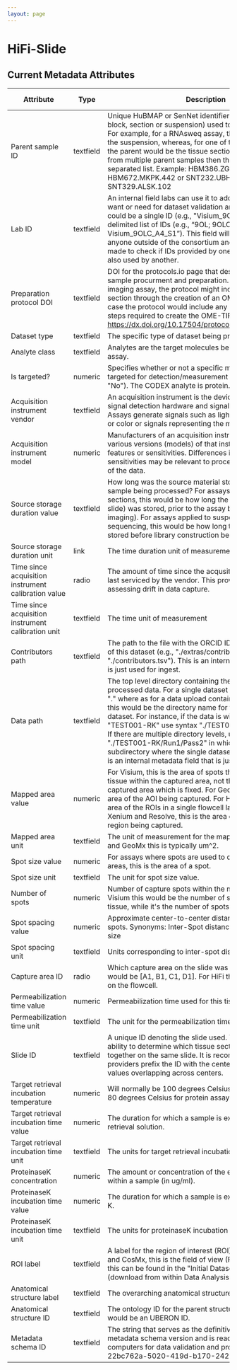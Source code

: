 ```yaml
---
layout: page
---
```


# HiFi-Slide


## Current Metadata Attributes

| Attribute | Type      | Description              | Allowable Values |
| ----------- | ----------- | -------------------------- | ------------------ |
|Parent sample ID | textfield | Unique HuBMAP or SenNet identifier of the sample (i.e., block, section or suspension) used to perform this assay. For example, for a RNAsweq assay, the parent would be the suspension, whereas, for one of the imaging assays, the parent would be the tissue section. If an assay comes from multiple parent samples then this should be a comma separated list. Example: HBM386.ZGKG.235, HBM672.MKPK.442 or SNT232.UBHJ.322, SNT329.ALSK.102| value |
|Lab ID | textfield | An internal field labs can use it to add whatever ID(s) they want or need for dataset validation and tracking. This could be a single ID (e.g., "Visium_9OLC_A4_S1") or a delimited list of IDs (e.g., “9OL; 9OLC.A2; Visium_9OLC_A4_S1”). This field will not be accessible to anyone outside of the consortium and no effort will be made to check if IDs provided by one data provider are also used by another.| value |
|Preparation protocol DOI | textfield | DOI for the protocols.io page that describes the assay or sample procurment and preparation. For example for an imaging assay, the protocol might include staining of a section through the creation of an OME-TIFF file. In this case the protocol would include any image processing steps required to create the OME-TIFF file. Example: https://dx.doi.org/10.17504/protocols.io.eq2lyno9qvx9/v1| value |
|Dataset type | textfield | The specific type of dataset being produced.| value |
|Analyte class | textfield | Analytes are the target molecules being measured with the assay.| value |
|Is targeted? | numeric | Specifies whether or not a specific molecule(s) is/are targeted for detection/measurement by the assay ("Yes" or "No"). The CODEX analyte is protein.| value |
|Acquisition instrument vendor | textfield | An acquisition instrument is the device that contains the signal detection hardware and signal processing software. Assays generate signals such as light of various intensities or color or signals representing the molecular mass.| value |
|Acquisition instrument model | numeric | Manufacturers of an acquisition instrument may offer various versions (models) of that instrument with different features or sensitivities. Differences in features or sensitivities may be relevant to processing or interpretation of the data.| value |
|Source storage duration value | textfield | How long was the source material stored, prior to this sample being processed? For assays applied to tissue sections, this would be how long the tissue section (e.g., slide) was stored, prior to the assay beginning (e.g., imaging). For assays applied to suspensions such as sequencing, this would be how long the suspension was stored before library construction began.| value |
|Source storage duration unit | link | The time duration unit of measurement| value |
|Time since acquisition instrument calibration value | radio | The amount of time since the acqusition instrument was last serviced by the vendor. This provides a metric for assessing drift in data capture.| value |
|Time since acquisition instrument calibration unit | textfield | The time unit of measurement| value |
|Contributors path | textfield | The path to the file with the ORCID IDs for all contributors of this dataset (e.g., "./extras/contributors.tsv" or "./contributors.tsv"). This is an internal metadata field that is just used for ingest.| value |
|Data path | textfield | The top level directory containing the raw and/or processed data. For a single dataset upload this might be "." where as for a data upload containing multiple datasets, this would be the directory name for the respective dataset. For instance, if the data is within a directory called "TEST001-RK" use syntax "./TEST001-RK" for this field. If there are multiple directory levels, use the format "./TEST001-RK/Run1/Pass2" in which "Pass2" is the subdirectory where the single dataset's data is stored. This is an internal metadata field that is just used for ingest.| value |
|Mapped area value | numeric | For Visium, this is the area of spots that was covered by tissue within the captured area, not the total possible captured area which is fixed. For GeoMx this would be the area of the AOI being captured. For HiFi this is the summed area of the ROIs in a single flowcell lane. For CosMx, Xenium and Resolve, this is the area of the FOV (aka ROI) region being captured.| value |
|Mapped area unit | textfield | The unit of measurement for the mapping area. For Visium and GeoMx this is typically um^2.| value |
|Spot size value | numeric | For assays where spots are used to define discrete capture areas, this is the area of a spot.| value |
|Spot size unit | textfield | The unit for spot size value.| value |
|Number of spots | numeric | Number of capture spots within the mapped area. For Visium this would be the number of spots covered by tissue, while it's the number of spots within ROIs for HiFi.| value |
|Spot spacing value | numeric | Approximate center-to-center distance between capture spots. Synonyms: Inter-Spot distance, Spot resolution, Pit size| value |
|Spot spacing unit | textfield | Units corresponding to inter-spot distance| value |
|Capture area ID | radio | Which capture area on the slide was used. For Visium this would be [A1, B1, C1, D1]. For HiFi this would be the lane on the flowcell.| value |
|Permeabilization time value | numeric | Permeabilization time used for this tissue section.| value |
|Permeabilization time unit | textfield | The unit for the permeabilization time.| value |
|Slide ID | textfield | A unique ID denoting the slide used. This allows users the ability to determine which tissue sections were processed together on the same slide. It is recommended that data providers prefix the ID with the center name, to prevent values overlapping across centers.| value |
|Target retrieval incubation temperature | numeric | Will normally be 100 degrees Celsius for RNA assays, and 80 degrees Celsius for protein assays.| value |
|Target retrieval incubation time value | numeric | The duration for which a sample is exposed to a target retrieval solution.| value |
|Target retrieval incubation time unit | textfield | The units for target retrieval incubation time value.| value |
|ProteinaseK concentration | numeric | The amount or concentration of the enzyme Proteinase K within a sample (in ug/ml).| value |
|ProteinaseK incubation time value | numeric | The duration for which a sample is exposed to Proteinase K.| value |
|ProteinaseK incubation time unit | textfield | The units for proteinaseK incubation time value.| value |
|ROI label | textfield | A label for the region of interest (ROI). For Xenium, Resolve and CosMx, this is the field of view (FOV) label. For GeoMx this can be found in the "Initial Dataset" spreadsheet (download from within Data Analysis Suite).| value |
|Anatomical structure label | textfield | The overarching anatomical structure.| value |
|Anatomical structure ID | textfield | The ontology ID for the parent structure. Typically this would be an UBERON ID.| value |
|Metadata schema ID | textfield | The string that serves as the definitive identifier for the metadata schema version and is readily interpretable by computers for data validation and processing. Example: 22bc762a-5020-419d-b170-24253ed9e8d9 | value | 
